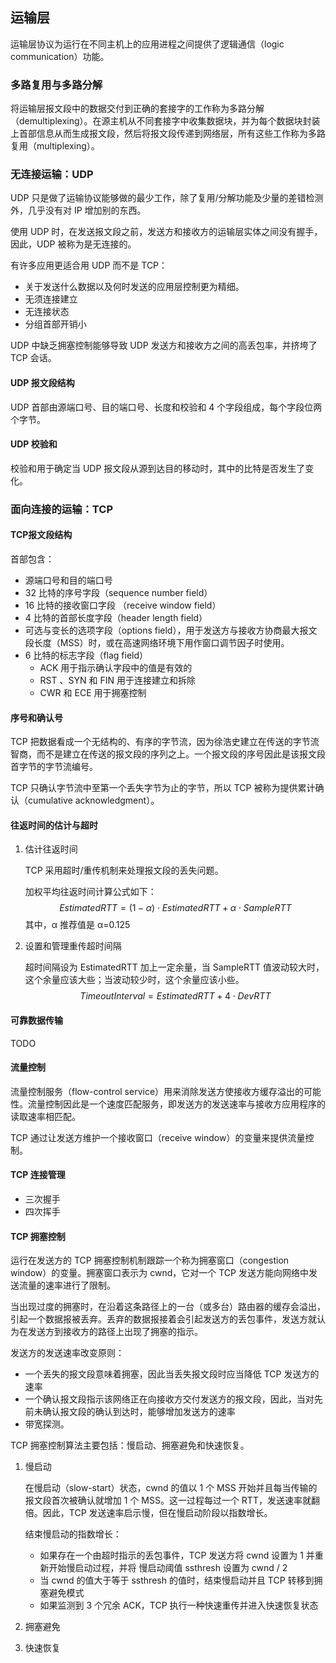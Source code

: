 ## 运输层

运输层协议为运行在不同主机上的应用进程之间提供了逻辑通信（logic communication）功能。

### 多路复用与多路分解

将运输层报文段中的数据交付到正确的套接字的工作称为多路分解（demultiplexing）。在源主机从不同套接字中收集数据块，并为每个数据块封装上首部信息从而生成报文段，然后将报文段传递到网络层，所有这些工作称为多路复用（multiplexing）。

### 无连接运输：UDP

UDP 只是做了运输协议能够做的最少工作，除了复用/分解功能及少量的差错检测外，几乎没有对 IP 增加别的东西。

使用 UDP 时，在发送报文段之前，发送方和接收方的运输层实体之间没有握手，因此，UDP 被称为是无连接的。

有许多应用更适合用 UDP 而不是 TCP：

- 关于发送什么数据以及何时发送的应用层控制更为精细。
- 无须连接建立
- 无连接状态
- 分组首部开销小

UDP 中缺乏拥塞控制能够导致 UDP 发送方和接收方之间的高丢包率，并挤垮了 TCP 会话。

#### UDP 报文段结构

UDP 首部由源端口号、目的端口号、长度和校验和 4 个字段组成，每个字段位两个字节。

#### UDP 校验和

校验和用于确定当 UDP 报文段从源到达目的移动时，其中的比特是否发生了变化。

### 面向连接的运输：TCP

#### TCP报文段结构

首部包含：

- 源端口号和目的端口号
- 32 比特的序号字段（sequence number field）
- 16 比特的接收窗口字段 （receive window field）
- 4 比特的首部长度字段（header length field）
- 可选与变长的选项字段（options field），用于发送方与接收方协商最大报文段长度（MSS）时，或在高速网络环境下用作窗口调节因子时使用。
- 6 比特的标志字段（flag field）
    - ACK 用于指示确认字段中的值是有效的
    - RST 、SYN 和 FIN 用于连接建立和拆除
    - CWR 和 ECE 用于拥塞控制

#### 序号和确认号

TCP 把数据看成一个无结构的、有序的字节流，因为徐浩史建立在传送的字节流智商，而不是建立在传送的报文段的序列之上。一个报文段的序号因此是该报文段首字节的字节流编号。

TCP 只确认字节流中至第一个丢失字节为止的字节，所以 TCP 被称为提供累计确认（cumulative acknowledgment）。

#### 往返时间的估计与超时

1. 估计往返时间

    TCP 采用超时/重传机制来处理报文段的丢失问题。

    加权平均往返时间计算公式如下：
    $$
    EstimatedRTT = (1-α) \cdot EstimatedRTT + α \cdot SampleRTT
    $$
    其中，α 推荐值是 α=0.125

2. 设置和管理重传超时间隔

    超时间隔设为 EstimatedRTT 加上一定余量，当 SampleRTT 值波动较大时，这个余量应该大些；当波动较少时，这个余量应该小些。
    $$
    TimeoutInterval = EstimatedRTT + 4 \cdot DevRTT
    $$

#### 可靠数据传输

TODO

#### 流量控制

流量控制服务（flow-control service）用来消除发送方使接收方缓存溢出的可能性。流量控制因此是一个速度匹配服务，即发送方的发送速率与接收方应用程序的读取速率相匹配。

TCP 通过让发送方维护一个接收窗口（receive window）的变量来提供流量控制。

#### TCP 连接管理

- 三次握手
- 四次挥手

#### TCP 拥塞控制

运行在发送方的 TCP 拥塞控制机制跟踪一个称为拥塞窗口（congestion window）的变量。拥塞窗口表示为 cwnd，它对一个 TCP 发送方能向网络中发送流量的速率进行了限制。

当出现过度的拥塞时，在沿着这条路径上的一台（或多台）路由器的缓存会溢出，引起一个数据报被丢弃。丢弃的数据报接着会引起发送方的丢包事件，发送方就认为在发送方到接收方的路径上出现了拥塞的指示。

发送方的发送速率改变原则：

- 一个丢失的报文段意味着拥塞，因此当丢失报文段时应当降低 TCP 发送方的速率
- 一个确认报文段指示该网络正在向接收方交付发送方的报文段，因此，当对先前未确认报文段的确认到达时，能够增加发送方的速率
- 带宽探测。

TCP 拥塞控制算法主要包括：慢启动、拥塞避免和快速恢复。

1. 慢启动

    在慢启动（slow-start）状态，cwnd 的值以 1 个 MSS 开始并且每当传输的报文段首次被确认就增加 1 个 MSS。这一过程每过一个 RTT，发送速率就翻倍。因此，TCP 发送速率启示慢，但在慢启动阶段以指数增长。

    结束慢启动的指数增长：

    - 如果存在一个由超时指示的丢包事件，TCP 发送方将 cwnd 设置为 1 并重新开始慢启动过程，并将 慢启动阈值 ssthresh 设置为 cwnd / 2
    - 当 cwnd 的值大于等于 ssthresh 的值时，结束慢启动并且 TCP 转移到拥塞避免模式
    - 如果监测到 3 个冗余 ACK，TCP 执行一种快速重传并进入快速恢复状态

2. 拥塞避免

3. 快速恢复